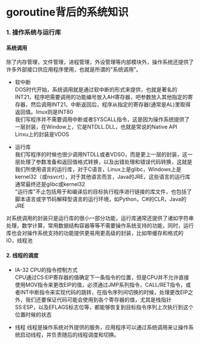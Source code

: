 # goroutine背后的系统知识
### 1. 操作系统与运行库
#### 系统调用
除了内存管理，文件管理，进程管理，外设管理等内部模块外，操作系统还提供了许多外部接口供应用程序使用，也就是所谓的"系统调用"。  
- 软中断  
  DOS时代开始，系统调用就是通过软中断的形式来提供，也就是著名的INT21，程序吧需要调用的功能编号放入AH寄存器，吧参数放入其他指定的寄存器，然后调用INT21，中断返回后，程序从指定的寄存器(通常是AL)里取得返回值。linux则是INT80  
我们写程序并不需要调用中断或者SYSCALL指令，这是因为操作系统提供了一层封装，在Window上，它是NTDLL.DLL，也就是常说的Native API  
Linxu上的封装是VDOS  

- 运行库  
我们写程序的时候也很少调用NTDLL或者VDSO，而是更上一层的封装，这一层处理了参数准备和返回值格式转换，以及出错处理和错误代码转换，这就是我们所使用语言的运行库，对于C语言，Linux上是glibc，Windows上是kernel32（或nsvcrt），对于其他语言而言，Java的JRE，这些语言的运行库通常最终还是glibc或kernel32  
"运行库"不止包括用于和编译后的目标执行程序进行链接的库文件，也包括了脚本语言或字节码解释型语言的运行环境，如Python，C#的CLR，Java的JRE  

对系统调用的封装只是运行库的很小一部分功能，运行库通常还提供了诸如字符串处理，数学计算，常用数据结构容器等等不需要操作系统支持的功能，同时，运行库也会对操作系统支持的功能提供更易用更高级的封装，比如带缓存和格式的IO，线程池  

#### 2. 线程的调度
- IA-32 CPU的指令控制方式  
CPU通过CS:EIP寄存器的值确定下一条指令的位置，但是CPU并不允许直接使用MOV指令来更改EIP的值，必须通过JMP系列指令，CALL/RET指令，或者INT中断指令来实现代码的跳转，在指令序列间切换的时候，处理更改EIP之外，我们还要保证代码可能会使用到各个寄存器的值，尤其是栈指针SS:ESP，以及EFLAGS标志位等，都能够恢复到目标指令序列上次执行到这个位置时候的状态  

- 线程
线程是操作系统对外提供的服务，应用程序可以通过系统调用来让操作系统启动线程，并负责随后的线程调度和切换。
